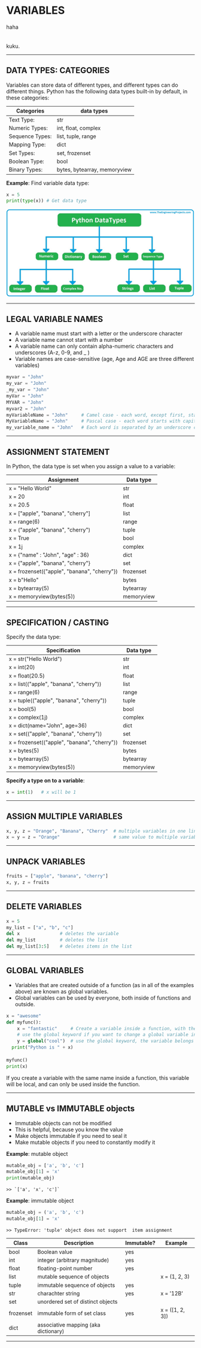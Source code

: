 # VARIABLES

haha
   
   
   
kuku.

---


## DATA TYPES: CATEGORIES

Variables can store data of different types, and different types can do different things.
Python has the following data types built-in by default, in these categories:


Categories      |  data types
----------------|-------------------------------
Text Type:      | str
Numeric Types:  | int, float, complex
Sequence Types: | list, tuple, range
Mapping Type: 	| dict
Set Types: 	    | set, frozenset
Boolean Type: 	| bool
Binary Types: 	| bytes, bytearray, memoryview


**Example**: Find variable data type:
```python
x = 5
print(type(x)) # Get data type
```


![](images/Datatypes-in-python.jpg)


---


## LEGAL VARIABLE NAMES

- A variable name must start with a letter or the underscore character
- A variable name cannot start with a number
- A variable name can only contain alpha-numeric characters and underscores (A-z, 0-9, and _ )
- Variable names are case-sensitive (age, Age and AGE are three different variables)

```python
myvar = "John"
my_var = "John"
_my_var = "John"
myVar = "John"
MYVAR = "John"
myvar2 = "John"
myVariableName = "John"     # Camel case - each word, except first, starts with capital letter
MyVariableName = "John"     # Pascal case - each word starts with capital letter
my_variable_name = "John"   # Each word is separated by an underscore character:
```


---


## ASSIGNMENT STATEMENT

In Python, the data type is set when you assign a value to a variable:

Assignment                                   | Data type
---------------------------------------------|------------
x = "Hello World" 	                         | str
x = 20 	                                     | int
x = 20.5 	                                   | float
x = ["apple", "banana", "cherry"]            | list
x = range(6) 	                               | range
x = ("apple", "banana", "cherry")            | tuple
x = True 	                                   | bool
x = 1j 	                                     | complex
x = {"name" : "John", "age" : 36} 	         | dict
x = {"apple", "banana", "cherry"} 	         | set
x = frozenset({"apple", "banana", "cherry"}) | frozenset
x = b"Hello" 	                               | bytes
x = bytearray(5) 	                           | bytearray
x = memoryview(bytes(5)) 	                   | memoryview


---


## SPECIFICATION / CASTING

Specify the data type:

Specification                                | Data type
---------------------------------------------|-------------
x = str("Hello World") 	                     | str
x = int(20) 	                               | int
x = float(20.5) 	                           | float
x = list(("apple", "banana", "cherry")) 	   | list
x = range(6) 	                               | range
x = tuple(("apple", "banana", "cherry")) 	   | tuple
x = bool(5) 	                               | bool
x = complex(1j) 	                           | complex
x = dict(name="John", age=36) 	             | dict
x = set(("apple", "banana", "cherry")) 	     | set
x = frozenset(("apple", "banana", "cherry")) | frozenset
x = bytes(5) 	                               | bytes
x = bytearray(5) 	                           | bytearray
x = memoryview(bytes(5)) 	                   | memoryview


**Specify a type on to a variable**:

```python
x = int(1)   # x will be 1
```


---


## ASSIGN MULTIPLE VARIABLES

```python
x, y, z = "Orange", "Banana", "Cherry"  # multiple variables in one line
x = y = z = "Orange"                    # same value to multiple variables
```


---


## UNPACK VARIABLES

```python
fruits = ["apple", "banana", "cherry"]
x, y, z = fruits
```


---


## DELETE VARIABLES

```python
x = 5
my_list = ["a", "b", "c"]
del x               # deletes the variable
del my_list         # deletes the list
del my_list[3:5]    # deletes items in the list
```


---


## GLOBAL VARIABLES

- Variables that are created outside of a function (as in all of the examples above) are known as global variables.
- Global variables can be used by everyone, both inside of functions and outside.

```python
x = "awesome"
def myfunc():
    x = "fantastic"     # Create a variable inside a function, with the same name as the global variable
    # use the global keyword if you want to change a global variable inside a function.
    y = global("cool")  # use the global keyword, the variable belongs to the global scope
  print("Python is " + x)

myfunc()
print(x)
```

If you create a variable with the same name inside a function, this variable will be local, and can only be used inside the function.


---


## MUTABLE vs IMMUTABLE objects

 - Immutable objects can not be  modified
 - This is helpful, because you know the value
 - Make objects immutable if you need to seal it
 - Make mutable objects if you need to constantly modify it


**Example**: mutable object
```python
mutable_obj = ['a', 'b', 'c']
mutable_obj[1] = 'x'
print(mutable_obj)
```
```
>> `['a', 'x', 'c']`
```


**Example**: immutable object
```python
mutable_obj = ('a', 'b', 'c')
mutable_obj[1] = 'x'
```
```
>> TypeError: 'tuple' object does not support  item assignment
```

Class     | Description                          | Immutable? | Example
----------|--------------------------------------|------------|-----------------
bool      | Boolean value                        | yes        |  
int       | integer (arbitrary magnitude)        | yes        |
float     | floating-point number                | yes        |
list      | mutable sequence of objects          |            | x = (1, 2, 3)
tuple     | immutable sequence of objects        | yes        |
str       | charachter string                    | yes        | x = '12B'
set       | unordered set of distinct objects    |            |
frozenset | immutable form of set class          | yes        | x = ([1, 2, 3])
dict      | associative mapping (aka dictionary) |            |


---